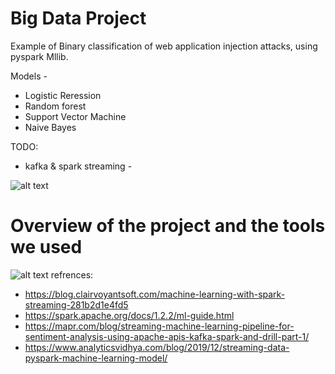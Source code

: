 # Big Data Project

Example of Binary classification of web application injection attacks, using pyspark Mllib. 

Models - 
 - Logistic Reression 
 - Random forest
 - Support Vector Machine 
 - Naive Bayes 

TODO:
  - kafka & spark streaming -
     
![alt text](https://github.com/RickyDa/BigData-Http-injections/blob/master/assets/spark%20ml.png)

# Overview of the project and the tools we used
![alt text](https://github.com/RickyDa/BigData-Http-injections/blob/master/assets/overview.jpg)
refrences:
  - https://blog.clairvoyantsoft.com/machine-learning-with-spark-streaming-281b2d1e4fd5
  - https://spark.apache.org/docs/1.2.2/ml-guide.html
  - https://mapr.com/blog/streaming-machine-learning-pipeline-for-sentiment-analysis-using-apache-apis-kafka-spark-and-drill-part-1/
  - https://www.analyticsvidhya.com/blog/2019/12/streaming-data-pyspark-machine-learning-model/
